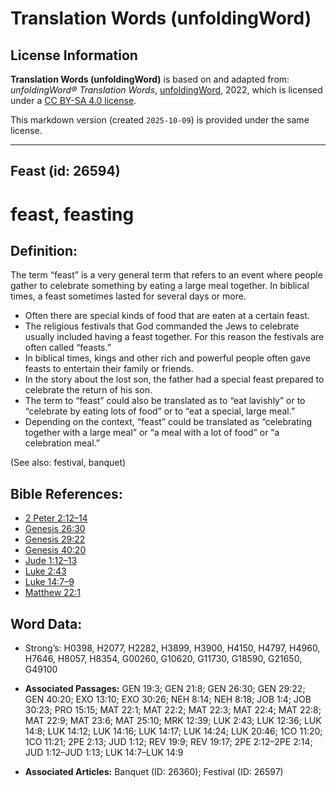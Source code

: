 # Translation Words (unfoldingWord)

## License Information

**Translation Words (unfoldingWord)** is based on and adapted from: _unfoldingWord® Translation Words_, [unfoldingWord](https://unfoldingword.org/utw), 2022, which is licensed under a [CC BY-SA 4.0 license](https://creativecommons.org/licenses/by-sa/4.0/legalcode.en).

This markdown version (created `2025-10-09`) is provided under the same license.



--------------------------------

## Feast (id: 26594)

feast, feasting
===============

Definition:
-----------

The term “feast” is a very general term that refers to an event where people gather to celebrate something by eating a large meal together. In biblical times, a feast sometimes lasted for several days or more.

* Often there are special kinds of food that are eaten at a certain feast.
* The religious festivals that God commanded the Jews to celebrate usually included having a feast together. For this reason the festivals are often called “feasts.”
* In biblical times, kings and other rich and powerful people often gave feasts to entertain their family or friends.
* In the story about the lost son, the father had a special feast prepared to celebrate the return of his son.
* The term to “feast” could also be translated as to “eat lavishly” or to “celebrate by eating lots of food” or to “eat a special, large meal.”
* Depending on the context, “feast” could be translated as “celebrating together with a large meal” or “a meal with a lot of food” or “a celebration meal.”

(See also: festival, banquet)

Bible References:
-----------------

* [2 Peter 2:12–14](https://ref.ly/2Pet2:12-2Pet2:14)
* [Genesis 26:30](https://ref.ly/Gen26:30)
* [Genesis 29:22](https://ref.ly/Gen29:22)
* [Genesis 40:20](https://ref.ly/Gen40:20)
* [Jude 1:12–13](https://ref.ly/Jude1:12-Jude1:13)
* [Luke 2:43](https://ref.ly/Luke2:43)
* [Luke 14:7–9](https://ref.ly/Luke14:7-Luke14:9)
* [Matthew 22:1](https://ref.ly/Matt22:1)

Word Data:
----------

* Strong’s: H0398, H2077, H2282, H3899, H3900, H4150, H4797, H4960, H7646, H8057, H8354, G00260, G10620, G11730, G18590, G21650, G49100

* **Associated Passages:** GEN 19:3; GEN 21:8; GEN 26:30; GEN 29:22; GEN 40:20; EXO 13:10; EXO 30:26; NEH 8:14; NEH 8:18; JOB 1:4; JOB 30:23; PRO 15:15; MAT 22:1; MAT 22:2; MAT 22:3; MAT 22:4; MAT 22:8; MAT 22:9; MAT 23:6; MAT 25:10; MRK 12:39; LUK 2:43; LUK 12:36; LUK 14:8; LUK 14:12; LUK 14:16; LUK 14:17; LUK 14:24; LUK 20:46; 1CO 11:20; 1CO 11:21; 2PE 2:13; JUD 1:12; REV 19:9; REV 19:17; 2PE 2:12–2PE 2:14; JUD 1:12–JUD 1:13; LUK 14:7–LUK 14:9
* **Associated Articles:** Banquet (ID: 26360); Festival (ID: 26597)

